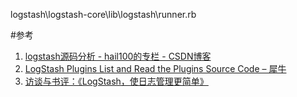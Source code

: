 

logstash\logstash-core\lib\logstash\runner.rb



#参考
1. [logstash源码分析 - hail100的专栏 - CSDN博客 ](http://blog.csdn.net/hail100/article/details/40373365)
2. [LogStash Plugins List and Read the Plugins Source Code – 犀牛 ](https://xiniu.info/2016/10/logstash-plugins-list-and-read-the-plugins-source-code-logstash/)
3. [访谈与书评：《LogStash，使日志管理更简单》 ](http://www.infoq.com/cn/articles/review-the-logstash-book)